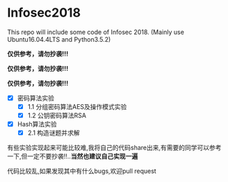 # Infosec2018

This repo will include some code of Infosec 2018. (Mainly use Ubuntu16.04.4LTS and Python3.5.2)

**仅供参考，请勿抄袭!!!**

**仅供参考，请勿抄袭!!!**

**仅供参考，请勿抄袭!!!**

- [x] 密码算法实验
	- [x] 1.1 分组密码算法AES及操作模式实验
	- [x] 1.2 公钥密码算法RSA

- [x] Hash算法实验
	- [x] 2.1 构造谜题并求解

有些实验实现起来可能比较难,我将自己的代码share出来,有需要的同学可以参考一下,但一定不要抄袭!!..**当然也建议自己实现一遍**

代码比较乱,如果发现其中有什么bugs,欢迎pull request
